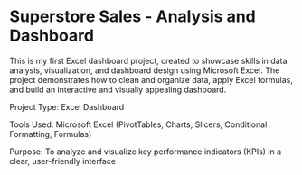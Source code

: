 # Superstore Sales - Analysis and Dashboard

This is my first Excel dashboard project, created to showcase skills in data analysis, visualization, and dashboard design using Microsoft Excel. The project demonstrates how to clean and organize data, apply Excel formulas, and build an interactive and visually appealing dashboard.

Project Type: Excel Dashboard

Tools Used: Microsoft Excel (PivotTables, Charts, Slicers, Conditional Formatting, Formulas)

Purpose: To analyze and visualize key performance indicators (KPIs) in a clear, user-friendly interface

